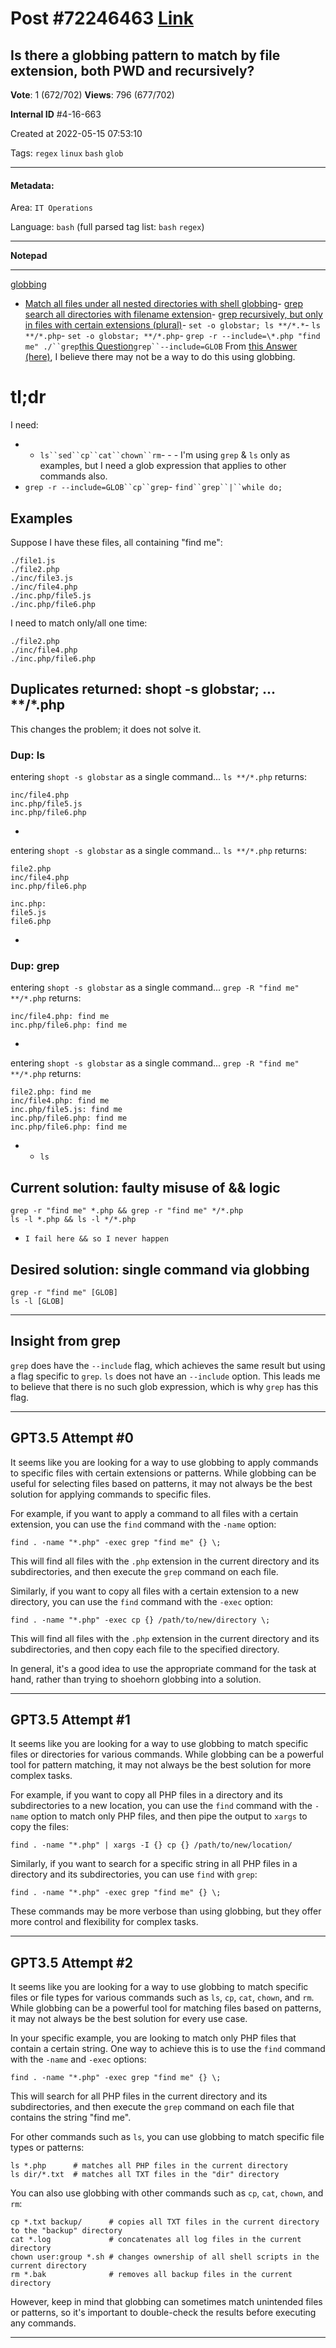 
# Post \#72246463 [Link](https://stackoverflow.com/questions/72246463/)

## Is there a globbing pattern to match by file extension, both PWD and recursively?

**Vote**: 1 (672/702) **Views**: 796 (677/702) 

**Internal ID** \#4-16-663

Created at 2022-05-15 07:53:10

Tags: `regex` `linux` `bash` `glob`

----------

#### Metadata:

Area: `IT Operations`

Language: `bash` (full parsed tag list: `bash` `regex`)

----------

**Notepad**


----------

[globbing](https://stackoverflow.com/questions/30229465/what-is-file-globbing)
- [Match all files under all nested directories with shell globbing](https://stackoverflow.com/questions/4349082/match-all-files-under-all-nested-directories-with-shell-globbing)- [grep search all directories with filename extension](https://stackoverflow.com/questions/72245606/grep-search-all-directories-with-filename-extension)- [grep recursively, but only in files with certain extensions (plural)](https://stackoverflow.com/questions/12516937/how-can-i-grep-recursively-but-only-in-files-with-certain-extensions)- `set -o globstar; ls **/*.*`- `ls **/*.php`- `set -o globstar; **/*.php`- `grep -r --include=\*.php "find me" ./``grep`[this Question](https://stackoverflow.com/questions/4349082/match-all-files-under-all-nested-directories-with-shell-globbing)`grep``--include=GLOB`
From [this Answer (here)](https://stackoverflow.com/a/72246808/10343144), I believe there may not be a way to do this using globbing.

# tl;dr


I need:
- - `ls``sed``cp``cat``chown``rm`- - - 
I'm using `grep` & `ls` only as examples, but I need a glob expression that applies to other commands also.
- `grep -r --include=GLOB``cp``grep`- `find``grep``|``while do;`

## Examples


Suppose I have these files, all containing "find me":
```
./file1.js
./file2.php
./inc/file3.js
./inc/file4.php
./inc.php/file5.js
./inc.php/file6.php
```

I need to match only/all  one time:
```
./file2.php
./inc/file4.php
./inc.php/file6.php
```


## Duplicates returned: shopt -s globstar; ... **/*.php


This changes the problem; it does not solve it.

### Dup: ls


 entering `shopt -s globstar` as a single command...
`ls **/*.php` returns:
```
inc/file4.php
inc.php/file5.js
inc.php/file6.php
```

- 
 entering `shopt -s globstar` as a single command...
`ls **/*.php` returns:
```
file2.php
inc/file4.php
inc.php/file6.php

inc.php:
file5.js
file6.php
```

- 

### Dup: grep


 entering `shopt -s globstar` as a single command...
`grep -R "find me" **/*.php` returns:
```
inc/file4.php: find me
inc.php/file6.php: find me
```

- 
 entering `shopt -s globstar` as a single command...
`grep -R "find me" **/*.php` returns:
```
file2.php: find me
inc/file4.php: find me
inc.php/file5.js: find me
inc.php/file6.php: find me
inc.php/file6.php: find me
```

- - `ls`

## Current solution: faulty misuse of && logic


```
grep -r "find me" *.php && grep -r "find me" */*.php
ls -l *.php && ls -l */*.php
```

- `I fail here && so I never happen`

## Desired solution: single command via globbing


```
grep -r "find me" [GLOB]
ls -l [GLOB]
```


---



## Insight from grep


`grep` does have the `--include` flag, which achieves the same result but using a flag specific to `grep`. `ls` does not have an `--include` option. This leads me to believe that there is no such glob expression, which is why `grep` has this flag.


----------
        
## GPT3.5 Attempt \#0

It seems like you are looking for a way to use globbing to apply commands to specific files with certain extensions or patterns. While globbing can be useful for selecting files based on patterns, it may not always be the best solution for applying commands to specific files.

For example, if you want to apply a command to all files with a certain extension, you can use the `find` command with the `-name` option:

```
find . -name "*.php" -exec grep "find me" {} \;
```

This will find all files with the `.php` extension in the current directory and its subdirectories, and then execute the `grep` command on each file.

Similarly, if you want to copy all files with a certain extension to a new directory, you can use the `find` command with the `-exec` option:

```
find . -name "*.php" -exec cp {} /path/to/new/directory \;
```

This will find all files with the `.php` extension in the current directory and its subdirectories, and then copy each file to the specified directory.

In general, it's a good idea to use the appropriate command for the task at hand, rather than trying to shoehorn globbing into a solution.

--------

## GPT3.5 Attempt \#1

It seems like you are looking for a way to use globbing to match specific files or directories for various commands. While globbing can be a powerful tool for pattern matching, it may not always be the best solution for more complex tasks.

For example, if you want to copy all PHP files in a directory and its subdirectories to a new location, you can use the `find` command with the `-name` option to match only PHP files, and then pipe the output to `xargs` to copy the files:

```
find . -name "*.php" | xargs -I {} cp {} /path/to/new/location/
```

Similarly, if you want to search for a specific string in all PHP files in a directory and its subdirectories, you can use `find` with `grep`:

```
find . -name "*.php" -exec grep "find me" {} \;
```

These commands may be more verbose than using globbing, but they offer more control and flexibility for complex tasks.

--------

## GPT3.5 Attempt \#2

It seems like you are looking for a way to use globbing to match specific files or file types for various commands such as `ls`, `cp`, `cat`, `chown`, and `rm`. While globbing can be a powerful tool for matching files based on patterns, it may not always be the best solution for every use case.

In your specific example, you are looking to match only PHP files that contain a certain string. One way to achieve this is to use the `find` command with the `-name` and `-exec` options:

```
find . -name "*.php" -exec grep "find me" {} \;
```

This will search for all PHP files in the current directory and its subdirectories, and then execute the `grep` command on each file that contains the string "find me".

For other commands such as `ls`, you can use globbing to match specific file types or patterns:

```
ls *.php      # matches all PHP files in the current directory
ls dir/*.txt  # matches all TXT files in the "dir" directory
```

You can also use globbing with other commands such as `cp`, `cat`, `chown`, and `rm`:

```
cp *.txt backup/      # copies all TXT files in the current directory to the "backup" directory
cat *.log             # concatenates all log files in the current directory
chown user:group *.sh # changes ownership of all shell scripts in the current directory
rm *.bak              # removes all backup files in the current directory
```

However, keep in mind that globbing can sometimes match unintended files or patterns, so it's important to double-check the results before executing any commands.

--------
